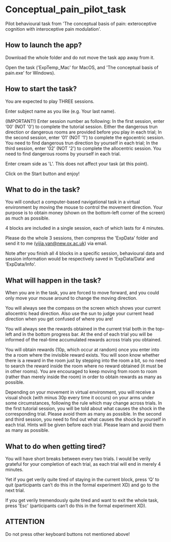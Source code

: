# Conceptual_pain_pilot_task

Pilot behavioural task from 'The conceptual basis of pain: exteroceptive cognition with interoceptive pain modulation'.

## How to launch the app?
 
Download the whole folder and do not move the task app away from it.
 
Open the task ('ExpTemp_Mac' for MacOS, and 'The conceptual basis of pain.exe' for Windows). 


## How to start the task?

You are expected to play THREE sessions.

Enter subject name as you like (e.g. Your last name). 
 
(IMPORTANT!) Enter session number as following: 
In the first session, enter ‘00’ (NOT '0') to complete the tutorial session. Either the dangerous trun direction or dangerous rooms are provided before you play in each trial;
In the second session, enter ‘01’ (NOT '1') to complete the egocentric session. You need to find dangerous trun direction by yourself in each trial;
In the third session, enter '02' (NOT '2') to complete the allocentric session. You need to find dangerous rooms by yourself in each trial. 

Enter cream side as 'L'. This does not affect your task (at this point).

Click on the Start button and enjoy!


## What to do in the task?

You will conduct a computer-based navigational task in a virtual environment by moving the mouse to control the movement direction. Your purpose is to obtain money (shown on the bottom-left corner of the screen) as much as possible.

4 blocks are included in a single session, each of which lasts for 4 minutes. 

Please do the whole 3 sessions, then compress the 'ExpData' folder and send it to me (yijia.yan@new.ox.ac.uk) via email.

Note after you finish all 4 blocks in a specific session, behavioural data and session information would be respectively saved in ‘ExpData/Data’ and ‘ExpData/Info’.


## What will happen in the task?

When you are in the task, you are forced to move forward, and you could only move your mouse around to change the moving direction. 

You will always see the compass on the screen which shows your current allocentric head direction. Also use the sun to judge your current head direction when you get confused of where you are!

You will always see the rewards obtained in the current trial both in the top-left and in the bottom progress bar. At the end of each trial you will be informed of the real-time accumulated rewards across trials you obtained.

You will obtain rewards (10p, which occur at random) once you enter into the a room where the invisible reward exists. 
You will soon know whether there is a reward in the room just by stepping into the room a bit, so no need to search the reward inside the room where no reward obtained (it must be in other rooms). 
You are encouraged to keep moving from room to room (rather than merely inside the room) in order to obtain rewards as many as possible. 

Depending on your movement in virtual environment, you will receive a visual shock (with minus 30p every time it occurs) on your arms under some circumstances, following the rule which may change across trials. 
In the first tutorial session, you will be told about what causes the shock in the corresponding trial. Please avoid them as many as possible.
In the second and third session, you need to find out what causes the shock by yourself in each trial. Hints will be given before each trial. Please learn and avoid them as many as possible.


## What to do when getting tired?

You will have short breaks between every two trials. I would be verily grateful for your completion of each trial, as each trial will end in merely 4 minutes.

Yet if you get verily quite tired of staying in the current block, press ‘Q’ to quit (participants can’t do this in the formal experiment XD) and go to the next trial.

If you get verily tremendously quite tired and want to exit the whole task, press 'Esc' (participants can’t do this in the formal experiment XD).


## ATTENTION

Do not press other keyboard buttons not mentioned above!
